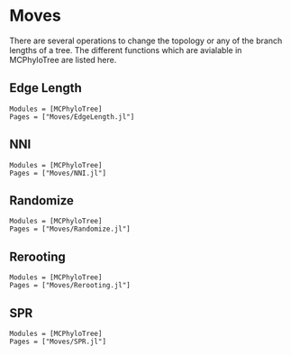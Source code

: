 # Moves

There are several operations to change the topology or any of the branch lengths of a tree. 
The different functions which are avialable in MCPhyloTree are listed here.

## Edge Length

```@autodocs
Modules = [MCPhyloTree]
Pages = ["Moves/EdgeLength.jl"]
```

## NNI

```@autodocs
Modules = [MCPhyloTree]
Pages = ["Moves/NNI.jl"]
```

## Randomize

```@autodocs
Modules = [MCPhyloTree]
Pages = ["Moves/Randomize.jl"]
```

## Rerooting

```@autodocs
Modules = [MCPhyloTree]
Pages = ["Moves/Rerooting.jl"]
```

## SPR

```@autodocs
Modules = [MCPhyloTree]
Pages = ["Moves/SPR.jl"]
```
